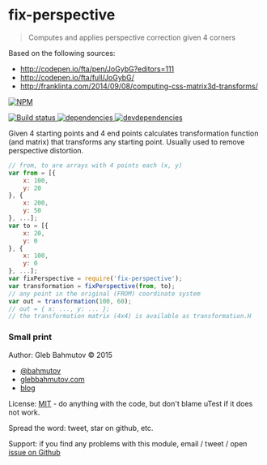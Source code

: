 # fix-perspective

> Computes and applies perspective correction given 4 corners

Based on the following sources:

* http://codepen.io/fta/pen/JoGybG?editors=111
* http://codepen.io/fta/full/JoGybG/
* http://franklinta.com/2014/09/08/computing-css-matrix3d-transforms/

[![NPM][fix-perspective-icon] ][fix-perspective-url]

[![Build status][fix-perspective-ci-image] ][fix-perspective-ci-url]
[![dependencies][fix-perspective-dependencies-image] ][fix-perspective-dependencies-url]
[![devdependencies][fix-perspective-devdependencies-image] ][fix-perspective-devdependencies-url]

[fix-perspective-icon]: https://nodei.co/npm/fix-perspective.png?downloads=true
[fix-perspective-url]: https://npmjs.org/package/fix-perspective
[fix-perspective-ci-image]: https://travis-ci.org/bahmutov/fix-perspective.png?branch=master
[fix-perspective-ci-url]: https://travis-ci.org/bahmutov/fix-perspective
[fix-perspective-dependencies-image]: https://david-dm.org/bahmutov/fix-perspective.png
[fix-perspective-dependencies-url]: https://david-dm.org/bahmutov/fix-perspective
[fix-perspective-devdependencies-image]: https://david-dm.org/bahmutov/fix-perspective/dev-status.png
[fix-perspective-devdependencies-url]: https://david-dm.org/bahmutov/fix-perspective#info=devDependencies

Given 4 starting points and 4 end points calculates transformation function (and matrix)
that transforms any starting point. Usually used to remove perspective distortion.

```js
// from, to are arrays with 4 points each (x, y)
var from = [{ 
    x: 100,
    y: 20
}, {
    x: 200,
    y: 50
}, ...];
var to = [{ 
    x: 20,
    y: 0
}, {
    x: 100,
    y: 0
}, ...];
var fixPerspective = require('fix-perspective');
var transformation = fixPerspective(from, to);
// any point in the original (FROM) coordinate system
var out = transformation(100, 60);
// out = { x: ..., y: ... };
// the transformation matrix (4x4) is available as transformation.H
```

### Small print

Author: Gleb Bahmutov &copy; 2015

* [@bahmutov](https://twitter.com/bahmutov)
* [glebbahmutov.com](http://glebbahmutov.com)
* [blog](http://glebbahmutov.com/blog/)

License: [MIT](MIT-License.txt) - do anything with the code, but don't blame uTest if it does not work.

Spread the word: tweet, star on github, etc.

Support: if you find any problems with this module, email / tweet / open
[issue on Github](https://github.com/bahmutov/fix-perspective/issues)


